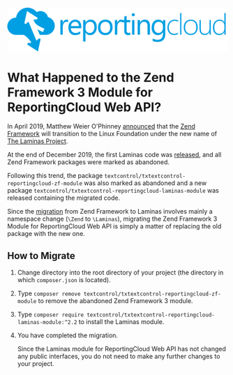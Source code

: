 ![Logo](../resource/rc_logo_512.png)

# What Happened to the Zend Framework 3 Module for ReportingCloud Web API?

In April 2019, Matthew Weier O'Phinney [announced](https://framework.zend.com/blog/2019-04-17-announcing-laminas.html) that the [Zend Framework](https://framework.zend.com/) will transition to the Linux Foundation under the new name of [The Laminas Project](https://getlaminas.org/).

At the end of December 2019, the first Laminas code was [released](https://github.com/laminas), and all Zend Framework packages were marked as abandoned.

Following this trend, the package `textcontrol/txtextcontrol-reportingcloud-zf-module` was also marked as abandoned and a new package `textcontrol/txtextcontrol-reportingcloud-laminas-module` was released containing the migrated code.

Since the [migration](https://github.com/laminas/laminas-migration) from Zend Framework to Laminas involves mainly a namespace change (`\Zend` to `\Laminas`), migrating the Zend Framework 3 Module for ReportingCloud Web API is simply a matter of replacing the old package with the new one.

## How to Migrate

1) Change directory into the root directory of your project (the directory in which `composer.json` is located).

2) Type `composer remove textcontrol/txtextcontrol-reportingcloud-zf-module` to remove the abandoned Zend Framework 3 module.

3) Type `composer require textcontrol/txtextcontrol-reportingcloud-laminas-module:^2.2` to install the Laminas module.

4) You have completed the migration.

   Since the Laminas module for ReportingCloud Web API has not changed any public interfaces, you do not need to make any further changes to your project.
